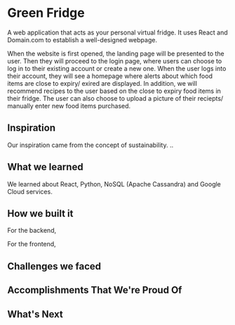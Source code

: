 # Green Fridge

A web application that acts as your personal virtual fridge. It uses React and Domain.com to establish a well-designed webpage.

When the website is first opened, the landing page will be presented to the user. Then they will proceed to the login page, where users can choose to log in to their existing account or create a new one. When the user logs into their account, they will see a homepage where alerts about which food items are close to expiry/ exired are displayed. In addition, we will recommend recipes to the user based on the close to expiry food items in their fridge. The user can also choose to upload a picture of their reciepts/ manually enter new food items purchased. 

## Inspiration
Our inspiration came from the concept of sustainability. ..

## What we learned
We learned about React, Python, NoSQL (Apache Cassandra) and Google Cloud services. 

## How we built it
For the backend, 

For the frontend, 


## Challenges we faced


## Accomplishments That We're Proud Of


## What's Next
